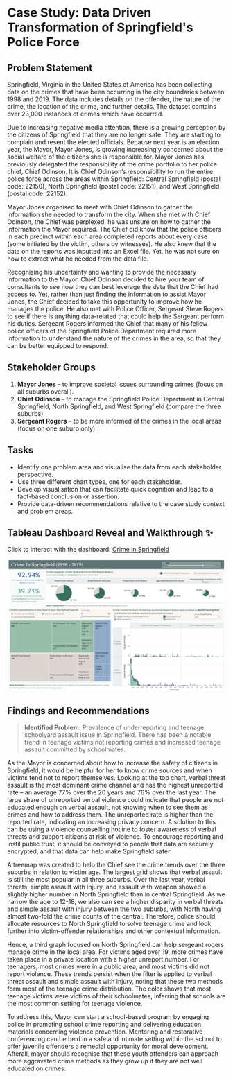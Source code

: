 # Case Study: Data Driven Transformation of Springfield's Police Force

##  Problem Statement

Springfield, Virginia in the United States of America has been collecting data on the crimes that have been occurring in the city boundaries between 1998 and 2019. The data includes details on the offender, the nature of the crime, the location of the crime, and further details. The dataset contains over 23,000 instances of crimes which have occurred.

Due to increasing negative media attention, there is a growing perception by the citizens of Springfield that they are no longer safe. They are starting to complain and resent the elected officials. Because next year is an election year, the Mayor, Mayor Jones, is growing increasingly concerned about the social welfare of the citizens she is responsible for. Mayor Jones has previously delegated the responsibility of the crime portfolio to her police chief, Chief Odinson. It is Chief Odinson’s responsibility to run the entire police force across the areas within Springfield: Central Springfield (postal code: 22150), North Springfield (postal code: 22151), and West Springfield (postal code: 22152).

Mayor Jones organised to meet with Chief Odinson to gather the information she needed to transform the city. When she met with Chief Odinson, the Chief was perplexed, he was unsure on how to gather the information the Mayor required. The Chief did know that the police officers in each precinct within each area completed reports about every case (some initiated by the victim, others by witnesses). He also knew that the data on the reports was inputted into an Excel file. Yet, he was not sure on how to extract what he needed from the data file.

Recognising his uncertainty and wanting to provide the necessary information to the Mayor, Chief Odinson decided to hire your team of consultants to see how they can best leverage the data that the Chief had access to. Yet, rather than just finding the information to assist Mayor Jones, the Chief decided to take this opportunity to improve how he manages the police. He also met with Police Officer, Sergeant Steve Rogers to see if there is anything data-related that could help the Sergeant perform his duties. Sergeant Rogers informed the Chief that many of his fellow police officers of the Springfield Police Department required more information to understand the nature of the crimes in the area, so that they can be better equipped to respond.

## Stakeholder Groups

1. **Mayor Jones** – to improve societal issues surrounding crimes (focus on all suburbs overall).
2. **Chief Odinson** – to manage the Springfield Police Department in Central Springfield, North Springfield, and West Springfield (compare the three suburbs).
3. **Sergeant Rogers** – to be more informed of the crimes in the local areas (focus on one suburb only).

## Tasks

- Identify one problem area and visualise the data from each stakeholder perspective.
- Use three different chart types, one for each stakeholder.
- Develop visualisation that can facilitate quick cognition and lead to a fact-based conclusion or assertion. 
- Provide data-driven recommendations relative to the case study context and problem areas.


## Tableau Dashboard Reveal and Walkthrough ✨

Click to interact with the dashboard: [Crime in Springfield](dashboard.html)

![tableau](dashboard.PNG)


## Findings and Recommendations

> **Identified Problem**: Prevalence of underreporting and teenage schoolyard assault issue in Springfield. There has been a notable trend in teenage victims not reporting crimes and increased teenage assault committed by schoolmates.

As the Mayor is concerned about how to increase the safety of citizens in Springfield, it would be helpful for her to know crime sources and when victims tend not to report themselves. Looking at the top chart, verbal threat assault is the most dominant crime channel and has the highest unreported rate – an average 77% over the 20 years and 76% over the last year. The large share of unreported verbal violence could indicate that people are not educated enough on verbal assault, not knowing when to see them as crimes and how to address them. The unreported rate is higher than the reported rate, indicating an increasing privacy concern. A solution to this can be using a violence counselling hotline to foster awareness of verbal threats and support citizens at risk of violence. To encourage reporting and instil public trust, it should be conveyed to people that data are securely encrypted, and that data can help make Springfield safer.

A treemap was created to help the Chief see the crime trends over the three suburbs in relation to victim age. The largest grid shows that verbal assault is still the most popular in all three suburbs. Over the last year, verbal threats, simple assault with injury, and assault with weapon showed a slightly higher number in North Springfield than in central Springfield. As we narrow the age to 12-18, we also can see a higher disparity in verbal threats and simple assault with injury between the two suburbs, with North having almost two-fold the crime counts of the central. Therefore, police should allocate resources to North Springfield to solve teenage crime and look further into victim-offender relationships and other contextual information.

Hence, a third graph focused on North Springfield can help sergeant rogers manage crime in the local area. For victims aged over 19, more crimes have taken place in a private location with a higher unreport number. For teenagers, most crimes were in a public area, and most victims did not report violence. These trends persist when the filter is applied to verbal threat assault and simple assault with injury, noting that these two methods form most of the teenage crime distribution. The color shows that most teenage victims were victims of their schoolmates, inferring that schools are the most common setting for teenage violence.

To address this, Mayor can start a school-based program by engaging police in promoting school crime reporting and delivering education materials concerning violence prevention. Mentoring and restorative conferencing can be held in a safe and intimate setting within the school to offer juvenile offenders a remedial opportunity for moral development. Afterall, mayor should recognise that these youth offenders can approach more aggravated crime methods as they grow up if they are not well educated on crimes.
